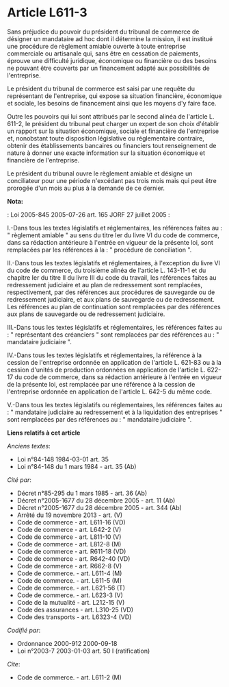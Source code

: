 # Article L611-3

Sans préjudice du pouvoir du président du tribunal de commerce de désigner un mandataire ad hoc dont il détermine la mission,
il est institué une procédure de règlement amiable ouverte à toute entreprise commerciale ou artisanale qui, sans être en
cessation de paiements, éprouve une difficulté juridique, économique ou financière ou des besoins ne pouvant être couverts
par un financement adapté aux possibilités de l'entreprise.

Le président du tribunal de commerce est saisi par une requête du représentant de l'entreprise, qui expose sa situation
financière, économique et sociale, les besoins de financement ainsi que les moyens d'y faire face.

Outre les pouvoirs qui lui sont attribués par le second alinéa de l'article L. 611-2, le président du tribunal peut charger
un expert de son choix d'établir un rapport sur la situation économique, sociale et financière de l'entreprise et, nonobstant
toute disposition législative ou réglementaire contraire, obtenir des établissements bancaires ou financiers tout
renseignement de nature à donner une exacte information sur la situation économique et financière de l'entreprise.

Le président du tribunal ouvre le règlement amiable et désigne un conciliateur pour une période n'excédant pas trois mois
mais qui peut être prorogée d'un mois au plus à la demande de ce dernier.

**Nota:**

: Loi 2005-845 2005-07-26 art. 165 JORF 27 juillet 2005 : 

I.-Dans tous les textes législatifs et réglementaires, les références faites au : " règlement amiable " au sens du titre Ier
du livre VI du code de commerce, dans sa rédaction antérieure à l'entrée en vigueur de la présente loi, sont remplacées par
les références à la : " procédure de conciliation ". 

II.-Dans tous les textes législatifs et réglementaires, à l'exception du livre VI du code de commerce, du troisième alinéa de
l'article L. 143-11-1 et du chapitre Ier du titre II du livre III du code du travail, les références faites au redressement
judiciaire et au plan de redressement sont remplacées, respectivement, par des références aux procédures de sauvegarde ou de
redressement judiciaire, et aux plans de sauvegarde ou de redressement. Les références au plan de continuation sont
remplacées par des références aux plans de sauvegarde ou de redressement judiciaire. 

III.-Dans tous les textes législatifs et réglementaires, les références faites au : " représentant des créanciers " sont
remplacées par des références au : " mandataire judiciaire ". 

IV.-Dans tous les textes législatifs et réglementaires, la référence à la cession de l'entreprise ordonnée en application de
l'article L. 621-83 ou à la cession d'unités de production ordonnées en application de l'article L. 622-17 du code de
commerce, dans sa rédaction antérieure à l'entrée en vigueur de la présente loi, est remplacée par une référence à la cession
de l'entreprise ordonnée en application de l'article L. 642-5 du même code. 

V.-Dans tous les textes législatifs ou réglementaires, les références faites au : " mandataire judiciaire au redressement et
à la liquidation des entreprises " sont remplacées par des références au : " mandataire judiciaire ".

**Liens relatifs à cet article**

_Anciens textes_:

  - Loi n°84-148 1984-03-01 art. 35
  - Loi n°84-148 du 1 mars 1984 - art. 35 (Ab)

_Cité par_:

  - Décret n°85-295 du 1 mars 1985 - art. 36 (Ab)
  - Décret n°2005-1677 du 28 décembre 2005 - art. 11 (Ab)
  - Décret n°2005-1677 du 28 décembre 2005 - art. 344 (Ab)
  - Arrêté du 19 novembre 2013 - art. (V)
  - Code de commerce - art. L611-16 (VD)
  - Code de commerce - art. L642-2 (V)
  - Code de commerce - art. L811-10 (V)
  - Code de commerce - art. L812-8 (M)
  - Code de commerce - art. R611-18 (VD)
  - Code de commerce - art. R642-40 (VD)
  - Code de commerce - art. R662-8 (V)
  - Code de commerce. - art. L611-4 (M)
  - Code de commerce. - art. L611-5 (M)
  - Code de commerce. - art. L621-56 (T)
  - Code de commerce. - art. L623-3 (V)
  - Code de la mutualité - art. L212-15 (V)
  - Code des assurances - art. L310-25 (VD)
  - Code des transports - art. L6323-4 (VD)

_Codifié par_:

  - Ordonnance 2000-912 2000-09-18
  - Loi n°2003-7 2003-01-03 art. 50 I (ratification)

_Cite_:

  - Code de commerce. - art. L611-2 (M)
